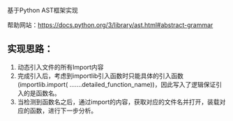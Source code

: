 基于Python AST框架实现

帮助网站：https://docs.python.org/3/library/ast.html#abstract-grammar

## 实现思路：

1. 动态引入文件的所有Import内容
1. 完成引入后，考虑到importlib引入函数时只能具体的引入函数(importlib.import( .......detailed_function_name))，因此写入了逻辑保证引入的是函数名。
1. 当检测到函数名之后，通过import的内容，获取对应的文件名并打开，装载对应的函数，进行下一步分析。